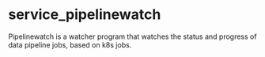 # service_pipelinewatch

Pipelinewatch is a watcher program that watches the status and progress of data pipeline jobs, based on k8s jobs.